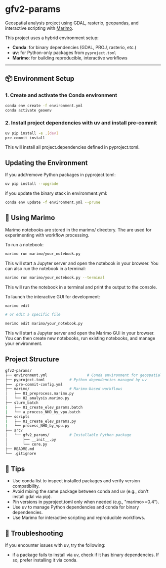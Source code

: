# gfv2-params

Geospatial analysis project using GDAL, rasterio, geopandas, and interactive scripting with [Marimo](https://marimo.io).

This project uses a hybrid environment setup:

- **Conda**: for binary dependencies (GDAL, PROJ, rasterio, etc.)
- **uv**: for Python-only packages from `pyproject.toml`
- **Marimo**: for building reproducible, interactive workflows

---

## 📦 Environment Setup

### 1. Create and activate the Conda environment

```bash
conda env create -f environment.yml
conda activate geoenv
```
### 2. Install project dependencies with uv and install pre-commit

```bash
uv pip install -e .[dev]
pre-commit install
```

This will install all project.dependencies defined in pyproject.toml.

## Updating the Environment

If you add/remove Python packages in pyproject.toml:

```bash
uv pip install --upgrade
```

if you update the binary stack in environment.yml:

```bash
conda env update -f environment.yml --prune
```

## 🚀 Using Marimo

Marimo notebooks are stored in the marimo/ directory.  The are used for experimenting with workflow processing.

To run a notebook:

```bash
marimo run marimo/your_notebook.py
```

This will start a Jupyter server and open the notebook in your browser.
You can also run the notebook in a terminal:

```bash
marimo run marimo/your_notebook.py --terminal
```

This will run the notebook in a terminal and print the output to the console.

To launch the interactive GUI for development:

```bash
marimo edit

# or edit a specific file

merimo edit marimo/your_notebook.py
```

This will start a Jupyter server and open the Marimo GUI in your browser.
You can then create new notebooks, run existing notebooks, and manage your environment.

## Project Structure

```bash
gfv2-params/
├── environment.yml                  # Conda environment for geospatial dependencies
├── pyproject.toml           # Python dependencies managed by uv
├── .pre-commit-config.yml
├── marimo/                  # Marimo-based workflows
│   ├── 01_preprocess.marimo.py
│   └── 02_analysis.marimo.py
├── slurm_batch
|   ├── 01_create_elev_params.batch
|   └── a_process_NHD_by_vpu.batch
├── scripts
|   ├── 01_create_elev_params.py
|   └── process_NHD_by_vpu.py
├── src/
│   └── gfv2_params/         # Installable Python package
│       ├── __init__.py
│       └── core.py
├── README.md
└── .gitignore
```

## 🧠 Tips

- Use conda list to inspect installed packages and verify version compatibility.
- Avoid mixing the same package between conda and uv (e.g., don't install gdal via pip).
- Pin versions in pyproject.toml only when needed (e.g., "marimo>=0.4").
- Use uv to manage Python dependencies and conda for binary dependencies.
- Use Marimo for interactive scripting and reproducible workflows.

## 🧰 Troubleshooting

If you encounter issues with uv, try the following:

- if a package fails to install via uv, check if it has binary dependencies. If so, prefer installing it via conda.
